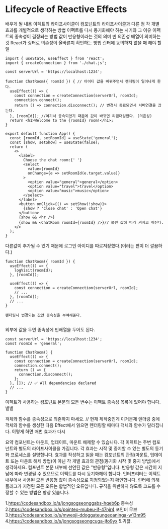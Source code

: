 # Lifecycle of Reactive Effects



배우게 될 내용
이펙트의 라이프사이클이 컴포넌트의 라이프사이클과 다른 점
각 개별 효과를 개별적으로 생각하는 방법
이펙트를 다시 동기화해야 하는 시기와 그 이유
이펙트의 종속성이 결정되는 방법
값이 반응형이라는 것의 의미
빈 의존성 배열이 의미하는 것
React가 링터로 의존성이 올바른지 확인하는 방법
린터에 동의하지 않을 때 해야 할 일

```
import { useState, useEffect } from 'react';
import { createConnection } from './chat.js';

const serverUrl = 'https://localhost:1234';

function ChatRoom({ roomId }) { // 아이디 값을 바꿔주면서 랜더링이 일어나게 한다.
  useEffect(() => {
    const connection = createConnection(serverUrl, roomId);
    connection.connect();
    return () => connection.disconnect(); // 변경시 종료되면서 서버연결을 끊는다.
  }, [roomId]); //여기서 종속되었기 때문에 값이 바뀌면 리랜더링한다. (의존성)
  return <h1>Welcome to the {roomId} room!</h1>;
}

export default function App() {
  const [roomId, setRoomId] = useState('general');
  const [show, setShow] = useState(false);
  return (
    <>
      <label>
        Choose the chat room:{' '}
        <select
          value={roomId}
          onChange={e => setRoomId(e.target.value)}
        >
          <option value="general">general</option>
          <option value="travel">travel</option>
          <option value="music">music</option>
        </select>
      </label>
      <button onClick={() => setShow(!show)}>
        {show ? 'Close chat' : 'Open chat'}
      </button>
      {show && <hr />}
      {show && <ChatRoom roomId={roomId} />}// 불린 값에 따라 켜지고 꺼진다.
    </>
  );
}

```

다른값이 추가될 수 있기 때문에 로그인 아이디를 따로저장했다.(이러는 편이 더 깔끔하다.)
```
function ChatRoom({ roomId }) {
  useEffect(() => {
    logVisit(roomId);
  }, [roomId]);

  useEffect(() => {
    const connection = createConnection(serverUrl, roomId);
    // ...
  }, [roomId]);
  // ...
}

랜더링시 변경되는 값만 종속성을 부여해준다.


```

외부에 값을 두면 종속성에 빈배열을 두어도 된다.
```
const serverUrl = 'https://localhost:1234';
const roomId = 'general';

function ChatRoom() {
  useEffect(() => {
    const connection = createConnection(serverUrl, roomId);
    connection.connect();
    return () => {
      connection.disconnect();
    };
  }, []); // ✅ All dependencies declared
  // ...
}
```
이펙트가 사용하는 컴포넌트 본문의 모든 변수는 이펙트 종속성 목록에 있어야 합니다.별별

객체와 함수를 종속성으로 의존하지 마세요. // 현재 제작중인게 이거문제
렌더링 중에 객체와 함수를 생성한 다음 Effect에서 읽으면 렌더링할 때마다 객체와 함수가 달라집니다.
이렇게 하면 매번 효과가 다시 


요약
컴포넌트는 마운트, 업데이트, 마운트 해제할 수 있습니다.
각 이펙트는 주변 컴포넌트와 별도의 라이프사이클을 가집니다.
각 효과는 시작 및 중지할 수 있는 별도의 동기화 프로세스를 설명합니다.
효과를 작성하고 읽을 때는 컴포넌트의 관점(마운트, 업데이트 또는 마운트 해제 방법)이 아닌 각 개별 효과의 관점(동기화 시작 및 중지 방법)에서 생각하세요.
컴포넌트 본문 내부에 선언된 값은 "반응형"입니다.
반응형 값은 시간이 지남에 따라 변경될 수 있으므로 이펙트를 다시 동기화해야 합니다.
인터프리터는 이펙트 내부에서 사용된 모든 반응형 값이 종속성으로 지정되었는지 확인합니다.
린터에 의해 플래그가 지정된 모든 오류는 합법적인 오류입니다. 규칙을 위반하지 않도록 코드를 수정할 수 있는 방법은 항상 있습니다.


1.https://codesandbox.io/s/jongsogseonggabs-hqeb6p 종속성
2.https://codesandbox.io/s/pointeo-mubeu-if-47njr4 포인터 무브
3.https://codesandbox.io/s/mweoji-ddoggateungeoaninga-w13m95
4.https://codesandbox.io/s/jongsogseongcuga-jfo9yx
5.귀찮.
